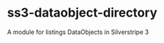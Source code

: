 ss3-dataobject-directory
========================

A module for listings DataObjects in Silverstripe 3